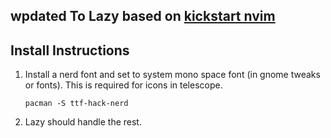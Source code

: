 ## wpdated To Lazy based on [kickstart nvim](https://github.com/nvim-lua/kickstart.nvim)

## Install Instructions

1. Install a nerd font and set to system mono space font (in gnome tweaks or fonts).
This is required for icons in telescope.

    `pacman -S ttf-hack-nerd`

2. Lazy should handle the rest.

